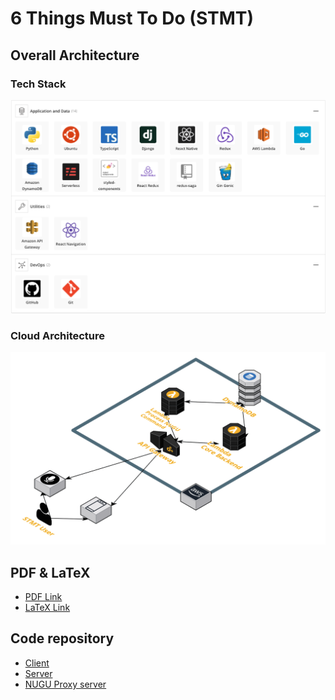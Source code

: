 # 6 Things Must To Do (STMT)

## Overall Architecture

### Tech Stack

![](images/stack.png)

### Cloud Architecture

![](images/cloud-architecture.png)

## PDF & LaTeX

- [PDF Link](./pdf/STMT.pdf)
- [LaTeX Link](./tex/6%20things%20must%20to%20do.tex)

## Code repository

- [Client](https://github.com/6-things-must-to-do/app)
- [Server](https://github.com/6-things-must-to-do/backend)
- [NUGU Proxy server](https://github.com/6-things-must-to-do/NUGU)
